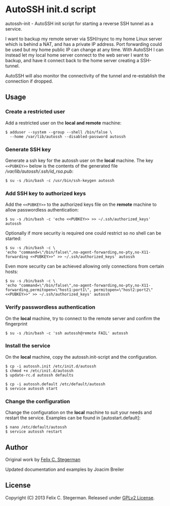 # AutoSSH init.d script

autossh-init - AutoSSH init script for starting a reverse SSH tunnel as a service.

I want to backup my remote server via SSH/rsync to my home Linux server which is behind a NAT, and has a private IP address. Port forwarding could be used but my home public IP can change at any time. With AutoSSH I can instead let my local home server connect to the web server I want to backup, and have it connect back to the home server creating a SSH-tunnel.

AutoSSH will also monitor the connectivity of the tunnel and re-establish the connection if dropped.

## Usage

### Create a restricted user

Add a restricted user on the **local and remote** machine:

    $ adduser --system --group --shell /bin/false \
      --home /var/lib/autossh --disabled-password autossh


### Generate SSH key

Generate a ssh key for the autossh user on the **local** machine. The key `<<PUBKEY>>` below is the contents of the generated file */var/lib/autossh/.ssh/id_rsa.pub*:

    $ su -s /bin/bash -c /usr/bin/ssh-keygen autossh


### Add SSH key to authorized keys

Add the `<<PUBKEY>>` to the authorized keys file on the **remote** machine to allow passwordless authentication:

	$ su -s /bin/bash -c 'echo <<PUBKEY>> >> ~/.ssh/authorized_keys' autossh
    
Optionally if more security is required one could restrict so no shell can be started:

    $ su -s /bin/bash -c \
    'echo "command=\"/bin/false\",no-agent-forwarding,no-pty,no-X11-forwarding <<PUBKEY>>" >> ~/.ssh/authorized_keys' autossh

Even more security can be achieved allowing only connections from certain hosts:

    $ su -s /bin/bash -c \
    'echo "command=\"/bin/false\",no-agent-forwarding,no-pty,no-X11-forwarding,permitopen=\"host1:port1\", permitopen=\"host2:port2\" <<PUBKEY>>" >> ~/.ssh/authorized_keys' autossh
    
    
### Verify passwordless authentication

On the **local** machine, try to connect to the remote server and confirm the fingerprint

	$ su -s /bin/bash -c 'ssh autossh@remote FAIL' autossh

        
### Install the service

On the **local** machine, copy the autossh.init-script and the configuration.

    $ cp -i autossh.init /etc/init.d/autossh
    $ chmod +x /etc/init.d/autossh
    $ update-rc.d autossh defaults

    $ cp -i autossh.default /etc/default/autossh    
    $ service autossh start

### Change the configuration

Change the configuration on the **local** machine to suit your needs and restart the service. Examples can be found in [autostart.default]:

    $ nano /etc/default/autossh    
    $ service autossh restart
    

## Author

Original work by [Felix C. Stegerman](mailto:flx@obfusk.net)

Updated documentation and examples by Joacim Breiler

## License

Copyright (C) 2013 Felix C. Stegerman. Released under [GPLv2 License](https://www.gnu.org/licenses/old-licenses/gpl-2.0.txt).


